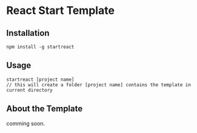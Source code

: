 React Start Template
=================

Installation
------------

    npm install -g startreact
    
Usage
------------

    startreact [project name]
    // this will create a folder [project name] contains the template in current directory

About the Template
------------

comming soon.
